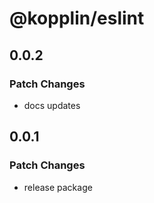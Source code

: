 # @kopplin/eslint

## 0.0.2

### Patch Changes

- docs updates

## 0.0.1

### Patch Changes

- release package
